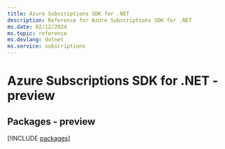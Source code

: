 ```yaml
---
title: Azure Subscriptions SDK for .NET
description: Reference for Azure Subscriptions SDK for .NET
ms.date: 02/12/2024
ms.topic: reference
ms.devlang: dotnet
ms.service: subscriptions
---
```

# Azure Subscriptions SDK for .NET - preview
## Packages - preview
[!INCLUDE [packages](subscriptions-index.md)]